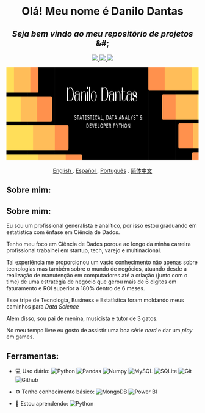 <!DOCTYPE html>
<html>
  <head>
    <meta charset="utf-8">
    <meta name="viewport" content="width=device-width">
    <link href="style.css" rel="stylesheet" type="text/css" />
  </head>
  <body>
    <h1 align="center"> Olá! Meu nome é Danilo Dantas  </h1>
    <h2 align="center"><i>Seja bem vindo ao meu repositório de projetos  </i> &#; </h2> 
<p align="center">
  <a href="https://www.linkedin.com/in/danilo-dantas-j/">
      <img src="https://img.shields.io/badge/Linkedin-Danilo%20Dantas-blue"/>
  </a>
  <a href="https://accounts.google.com/">
      <img src="https://img.shields.io/badge/Gmail-danilodantasanalytics%40%40gmail.com-important"/>
  </a>
    <a href="https://www.instagram.com/_devsoul/">
      <img src="https://img.shields.io/badge/Instagram-devsoul-critical"/>
  </a>
</p>

<img src= "https://github.com/DaniloDantas/Image/blob/master/Banner_Art/Banner_Github.png" height="243" width="">
    
<p align="center">
  <a href="/docs/readme_fr.md">English </a>
  .
  <a href="/docs/readme_es.md">Español </a>
  .
  <a href="/docs/readme_pt-BR.md">Português</a>
  .
  <a href="/docs/readme_cn.md">简体中文</a>
</p>
  <h2>
  Sobre mim:
  </h2>
 <h2>
  Sobre mim:
  <br>
  </h2>
<p> Eu sou um profissional generalista e analítico, por isso estou graduando em estatística com ênfase em Ciência de Dados.</p>

<p>Tenho meu foco em Ciência de Dados porque ao longo da minha carreira profissional trabalhei em startup, tech, varejo e multinacional.</p>
   
 <p>Tal experiência me proporcionou um vasto conhecimento não apenas sobre tecnologias mas também sobre o mundo de negócios, atuando desde a realização de manutenção em computadores até a criação (junto com o time) de uma estratégia de negócio que gerou mais de 6 digitos em faturamento e ROI superior a 180% dentro de 6 meses.</p>

<p> Esse tripe de Tecnologia, Business e Estatística foram moldando meus caminhos para <i>Data Science</i> </p>

<p>Além disso, sou pai de menina, musicista e tutor de 3 gatos.</p>

<p>No meu tempo livre eu gosto de assistir uma boa série <i>nerd</i> e dar um <i>play</i> em games.</p>

  <h2>
    Ferramentas:
  <br \>
  </h2>
</p>
 
  </body>
 </html>
 
  - 💻 Uso diário:
 ![Python](https://img.shields.io/badge/-Python-black?style=flat-square&logo=Python)
 ![Pandas](https://img.shields.io/badge/-Pandas-black?style=flat-square&logo=Pandas)
 ![Numpy](https://img.shields.io/badge/-Numpy-black?style=flat-square&logo=Numpy)
 ![MySQL](https://img.shields.io/badge/-Mysql-black?style=flat-square&logo=Mysql)
 ![SQLite](https://img.shields.io/badge/-SQLite-black?style=flat-square&logo=SQLite)
 ![Git](https://img.shields.io/badge/-Git-black?style=flat-square&logo=Git)
 ![Github](https://img.shields.io/badge/-Github-black?style=flat-square&logo=Github)
 
 - ⚙️ Tenho conhecimento básico:
 ![MongoDB](https://img.shields.io/badge/-MongoDB-black?style=plastic&logo=Mongodb)
 ![Power BI](https://img.shields.io/badge/-Power%20BI-black?style=plastic&logo=Power-BI)
 
 - 🌱 Estou aprendendo:
 ![Python](https://img.shields.io/badge/-Python-black?style=flat-square&logo=Python)


